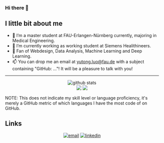 ### Hi there 👋

## I little bit about me

- 🔭 I’m a master student at FAU-Erlangen-Nürnberg currently, majoring in Medical Engineering.
- 🌱 I’m currently working as working student at Siemens Healithineers.
- 👯 Fan of Webdesign, Data Analysis, Machine Learning and Deep Learning.
- 📫 You can drop me an email at yutong.luo@fau.de with a subject containing "GitHub: ..."! It will be a pleasure to talk with you!

---

<p  align="center">
  <img src="http://github-profile-summary-cards.vercel.app/api/cards/profile-details?username=yutong820&theme=algolia" alt="github stats"></br>
  <img src="http://github-profile-summary-cards.vercel.app/api/cards/most-commit-language?username=yutong820&theme=algolia">
  <img src="http://github-profile-summary-cards.vercel.app/api/cards/stats?username=yutong820&theme=algolia"></br></p>



NOTE: This does not indicate my skill level or language proficiency, it's merely a GitHub metric of which languages I have the most code of on GitHub.

## Links

<p align="center">
  <a href="mailto:yutong.luo@fau.de"><img src="https://img.icons8.com/color/32/000000/gmail.png" alt="email"/></a>
  <a href="https://www.linkedin.com/in/yutong-luo820/"><img src="https://img.icons8.com/color/32/000000/linkedin.png" alt="linkedin"/></a>
</p>
